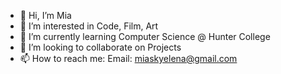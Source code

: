 - 👋 Hi, I’m Mia 
- 👀 I’m interested in Code, Film, Art
- 🌱 I’m currently learning Computer Science @ Hunter College
- 💞️ I’m looking to collaborate on Projects
- 📫 How to reach me: 
Email: miaskyelena@gmail.com

<!---
miaskyelena/miaskyelena is a ✨ special ✨ repository because its `README.md` (this file) appears on your GitHub profile.
You can click the Preview link to take a look at your changes.
--->

